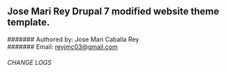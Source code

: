 ## Jose Mari Rey Drupal 7 modified website theme template.

####### Authored by: Jose Mari Caballa Rey<br/>
####### Email: reyjmc03@gmail.com


###### CHANGE LOGS